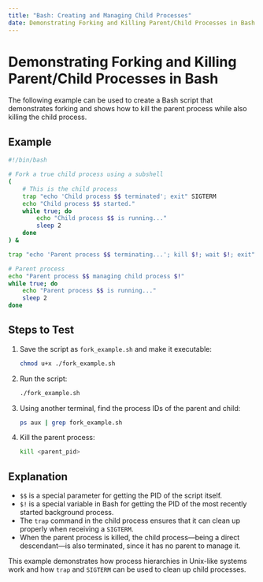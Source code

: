 ```yaml
---
title: "Bash: Creating and Managing Child Processes"
date: Demonstrating Forking and Killing Parent/Child Processes in Bash
---
```



# Demonstrating Forking and Killing Parent/Child Processes in Bash

The following example can be used to create a Bash script that demonstrates forking and shows how to kill the parent process while also killing the child process.

## Example

```bash
#!/bin/bash

# Fork a true child process using a subshell
(
    # This is the child process
    trap "echo 'Child process $$ terminated'; exit" SIGTERM
    echo "Child process $$ started."
    while true; do
        echo "Child process $$ is running..."
        sleep 2
    done
) &

trap "echo 'Parent process $$ terminating...'; kill $!; wait $!; exit" SIGTERM

# Parent process
echo "Parent process $$ managing child process $!"
while true; do
    echo "Parent process $$ is running..."
    sleep 2
done
```

## Steps to Test

1. Save the script as `fork_example.sh` and make it executable:

    ```bash
    chmod u+x ./fork_example.sh
    ```

2. Run the script:

    ```bash
    ./fork_example.sh
    ```

3. Using another terminal, find the process IDs of the parent and child:

    ```bash
    ps aux | grep fork_example.sh
    ```

4. Kill the parent process:

    ```bash
    kill <parent_pid>
    ```

## Explanation

- `$$` is a special parameter for getting the PID of the script itself.
- `$!` is a special variable in Bash for getting the PID of the most recently started background process.
- The `trap` command in the child process ensures that it can clean up properly when receiving a `SIGTERM`.
- When the parent process is killed, the child process—being a direct descendant—is also terminated, since it has no parent to manage it.

This example demonstrates how process hierarchies in Unix-like systems work and how `trap` and `SIGTERM` can be used to clean up child processes.
